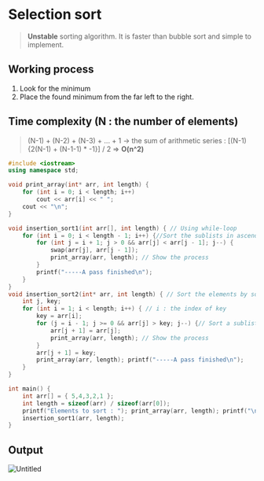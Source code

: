 # Selection sort
>**Unstable** sorting algorithm. It is faster than bubble sort and simple to implement.

## Working process
1. Look for the minimum
2. Place the found minimum from the far left to the right.

## Time complexity (N : the number of elements)
> (N-1) + (N-2) + (N-3) + ... + 1 -> the sum of arithmetic series : [(N-1){2(N-1) + (N-1-1) * -1}] / 2 => **O(n^2)**

~~~c++
#include <iostream>
using namespace std;

void print_array(int* arr, int length) {
	for (int i = 0; i < length; i++)
		cout << arr[i] << " ";
	cout << "\n";
}

void insertion_sort1(int arr[], int length) { // Using while-loop
	for (int i = 0; i < length - 1; i++) {//Sort the sublists in ascending order
		for (int j = i + 1; j > 0 && arr[j] < arr[j - 1]; j--) {
			swap(arr[j], arr[j - 1]);
			print_array(arr, length); // Show the process
		}
		printf("-----A pass finished\n");
	}
}
void insertion_sort2(int* arr, int length) { // Sort the elements by sorting the sublists in ascending order
	int j, key;
	for (int i = 1; i < length; i++) { // i : the index of key
		key = arr[i];
		for (j = i - 1; j >= 0 && arr[j] > key; j--) {// Sort a sublist up to index i. The sublist up to index i - 1 has already been sorted.
			arr[j + 1] = arr[j];
			print_array(arr, length); // Show the process
		}
		arr[j + 1] = key;
		print_array(arr, length); printf("-----A pass finished\n");
	}
}

int main() {
	int arr[] = { 5,4,3,2,1 };
	int length = sizeof(arr) / sizeof(arr[0]);
	printf("Elements to sort : "); print_array(arr, length); printf("\n");
	insertion_sort1(arr, length);
}
~~~

## Output
![Untitled](https://user-images.githubusercontent.com/67142421/149547901-8ea63e8e-81b0-4cda-8e16-53b023ba928a.png)
